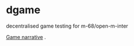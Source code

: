 # dgame
decentralised game testing for m-68/open-m-inter

[Game narrative](http://ar.skinetics.tech/stellarios/compass/)
.
